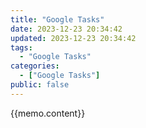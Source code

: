 ```yaml
---
title: "Google Tasks"
date: 2023-12-23 20:34:42
updated: 2023-12-23 20:34:42
tags:
  - "Google Tasks"
categories:
  - ["Google Tasks"]
public: false
---
```


{{memo.content}}


<!-- 语法解析: https://scribanonline.azurewebsites.net/ -->
